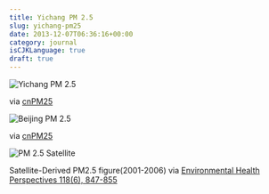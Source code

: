 ```yaml
---
title: Yichang PM 2.5
slug: yichang-pm25
date: 2013-12-07T06:36:16+00:00
category: journal
isCJKLanguage: true
draft: true
---
```


![Yichang PM 2.5](/img/pm25/yichang-pm25-20131207.png)

via <a href="https://www.cnpm25.cn/city/yichang.html" target="_blank">cnPM25</a>

![Beijing PM 2.5](/img/pm25/beijing-pm25-20131207.png)

via <a href="https://www.cnpm25.cn/city/beijing.html" target="_blank">cnPM25</a>

![PM 2.5 Satellite](/img/pm25/pm25-dist-environmental-health-perspectives.jpg)

Satellite-Derived PM2.5 figure(2001-2006) via <a href="https://www.ncbi.nlm.nih.gov/pmc/articles/PMC2898863/#!po=44.7368" target="_blank">Environmental Health Perspectives 118(6), 847-855</a>
